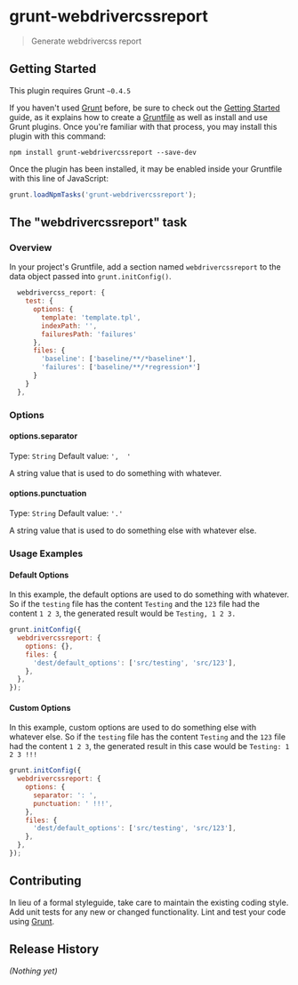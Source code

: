 # grunt-webdrivercssreport

> Generate webdrivercss report

## Getting Started
This plugin requires Grunt `~0.4.5`

If you haven't used [Grunt](http://gruntjs.com/) before, be sure to check out the [Getting Started](http://gruntjs.com/getting-started) guide, as it explains how to create a [Gruntfile](http://gruntjs.com/sample-gruntfile) as well as install and use Grunt plugins. Once you're familiar with that process, you may install this plugin with this command:

```shell
npm install grunt-webdrivercssreport --save-dev
```

Once the plugin has been installed, it may be enabled inside your Gruntfile with this line of JavaScript:

```js
grunt.loadNpmTasks('grunt-webdrivercssreport');
```

## The "webdrivercssreport" task

### Overview
In your project's Gruntfile, add a section named `webdrivercssreport` to the data object passed into `grunt.initConfig()`.

```js
  webdrivercss_report: {
    test: {
      options: {
        template: 'template.tpl',
        indexPath: '',
        failuresPath: 'failures'
      },
      files: {
        'baseline': ['baseline/**/*baseline*'],
        'failures': ['baseline/**/*regression*']
      }
    }
  },
```

### Options

#### options.separator
Type: `String`
Default value: `',  '`

A string value that is used to do something with whatever.

#### options.punctuation
Type: `String`
Default value: `'.'`

A string value that is used to do something else with whatever else.

### Usage Examples

#### Default Options
In this example, the default options are used to do something with whatever. So if the `testing` file has the content `Testing` and the `123` file had the content `1 2 3`, the generated result would be `Testing, 1 2 3.`

```js
grunt.initConfig({
  webdrivercssreport: {
    options: {},
    files: {
      'dest/default_options': ['src/testing', 'src/123'],
    },
  },
});
```

#### Custom Options
In this example, custom options are used to do something else with whatever else. So if the `testing` file has the content `Testing` and the `123` file had the content `1 2 3`, the generated result in this case would be `Testing: 1 2 3 !!!`

```js
grunt.initConfig({
  webdrivercssreport: {
    options: {
      separator: ': ',
      punctuation: ' !!!',
    },
    files: {
      'dest/default_options': ['src/testing', 'src/123'],
    },
  },
});
```

## Contributing
In lieu of a formal styleguide, take care to maintain the existing coding style. Add unit tests for any new or changed functionality. Lint and test your code using [Grunt](http://gruntjs.com/).

## Release History
_(Nothing yet)_
